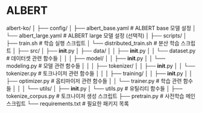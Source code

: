 # ALBERT

albert-ko/
│
├── config/
│   ├── albert_base.yaml   # ALBERT base 모델 설정
│   └── albert_large.yaml  # ALBERT large 모델 설정 (선택적)
│
├── scripts/
│   ├── train.sh           # 학습 실행 스크립트
│   └── distributed_train.sh # 분산 학습 스크립트
│
├── src/
│   ├── __init__.py
│   ├── data/
│   │   ├── __init__.py
│   │   └── dataset.py     # 데이터셋 관련 함수들
│   │
│   ├── model/
│   │   ├── __init__.py
│   │   └── modeling.py    # 모델 관련 함수들
│   │
│   ├── tokenizer/
│   │   ├── __init__.py
│   │   └── tokenizer.py   # 토크나이저 관련 함수들
│   │
│   ├── training/
│   │   ├── __init__.py
│   │   ├── optimizer.py   # 옵티마이저 관련 함수들
│   │   └── trainer.py     # 학습 관련 함수들
│   │
│   └── utils/
│       ├── __init__.py
│       └── utils.py       # 유틸리티 함수들
│
├── tokenize_corpus.py     # 토크나이저 생성 스크립트
├── pretrain.py            # 사전학습 메인 스크립트
└── requirements.txt       # 필요한 패키지 목록
